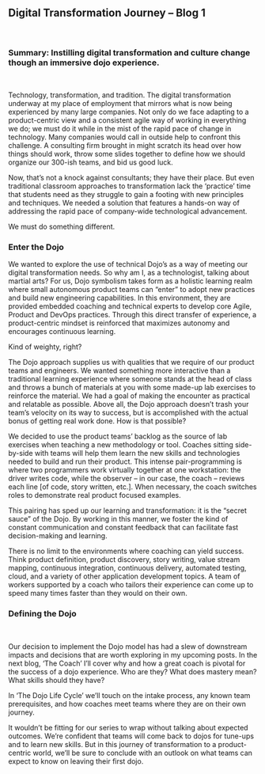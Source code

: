 ##  Digital Transformation Journey – Blog 1
<br>
 
### Summary: Instilling digital transformation and culture change though an immersive dojo experience. 
<br>

Technology, transformation, and tradition. The digital transformation underway at my place of employment that mirrors what is now being experienced by many large companies. Not only do we face adapting to a product-centric view and a consistent agile way of working in everything we do; we must do it while in the mist of the rapid pace of change in technology. Many companies would call in outside help to confront this challenge. A consulting firm brought in might scratch its head over how things should work, throw some slides together to define how we should organize our 300-ish teams, and bid us good luck.

Now, that’s not a knock against consultants; they have their place. But even traditional classroom approaches to transformation lack the ‘practice’ time that students need as they struggle to gain a footing with new principles and techniques. We needed a solution that features a hands-on way of addressing the rapid pace of company-wide technological advancement.

We must do something different.
<br>

### Enter the Dojo

We wanted to explore the use of technical Dojo’s as a way of meeting our digital transformation needs.  So why am I, as a technologist, talking about martial arts? For us, Dojo symbolism takes form as a holistic learning realm where small autonomous product teams can “enter” to adopt new practices and build new engineering capabilities. In this environment, they are provided embedded coaching and technical experts to develop core Agile, Product and DevOps practices. Through this direct transfer of experience, a product-centric mindset is reinforced that maximizes autonomy and encourages continuous learning.

Kind of weighty, right?

The Dojo approach supplies us with qualities that we require of our product teams and engineers. We wanted something more interactive than a traditional learning experience where someone stands at the head of class and throws a bunch of materials at you with some made-up lab exercises to reinforce the material. We had a goal of making the encounter as practical and relatable as possible. Above all, the Dojo approach doesn’t trash your team’s velocity on its way to success, but is accomplished with the actual bonus of getting real work done. How is that possible?

We decided to use the product teams’ backlog as the source of lab exercises when teaching a new methodology or tool. Coaches sitting side-by-side with teams will help them learn the new skills and technologies needed to build and run their product. This intense pair-programming is where two programmers work virtually together at one workstation: the driver writes code, while the observer – in our case, the coach – reviews each line [of code, story written, etc.]. When necessary, the coach switches roles to demonstrate  real product focused examples.

This pairing has sped up our learning and transformation: it is the “secret sauce” of the Dojo. By working in this manner, we foster the kind of constant communication and constant feedback that can facilitate fast decision-making and learning.

There is no limit to the environments where coaching can yield success. Think product definition, product discovery, story writing, value stream mapping, continuous integration, continuous delivery, automated testing, cloud, and a variety of other application development topics. A team of workers supported by a coach who tailors their experience can come up to speed many times faster than they would on their own.

### Defining the Dojo
<br>

Our decision to implement the Dojo model has had a slew of downstream impacts and decisions that are worth exploring in my upcoming posts. In the next blog, ‘The Coach’ I’ll cover why and how a great coach is pivotal for the success of a dojo experience. Who are they? What does mastery mean? What skills should they have?

In ‘The Dojo Life Cycle’ we’ll touch on the intake process, any known team prerequisites, and how coaches meet teams where they are on their own journey.

It wouldn’t be fitting for our series to wrap without talking about expected outcomes. We’re confident that teams will come back to dojos for tune-ups and to learn new skills. But in this journey of transformation to a product-centric world, we’ll be sure to conclude with an outlook on what teams can expect to know on leaving their first dojo.
